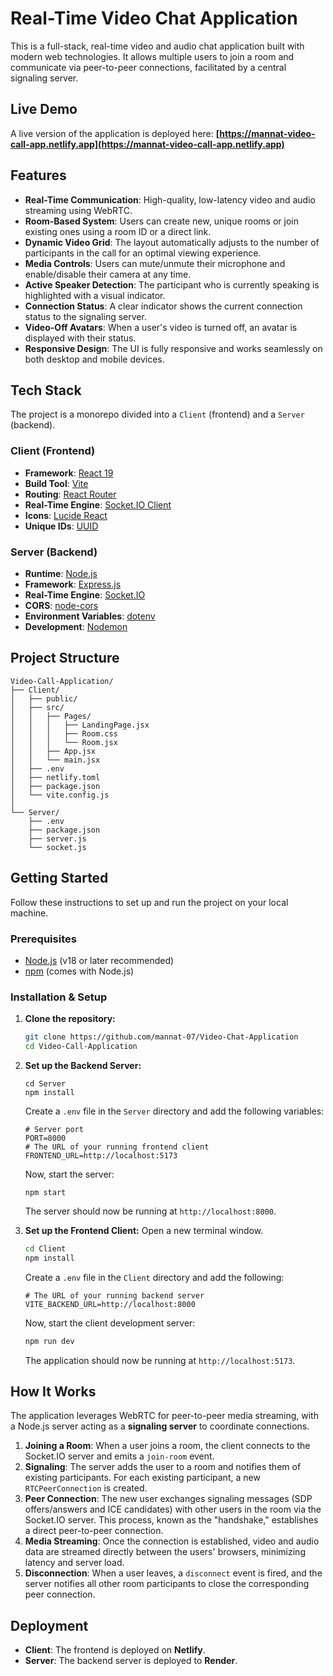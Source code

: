 # Real-Time Video Chat Application

This is a full-stack, real-time video and audio chat application built with modern web technologies. It allows multiple users to join a room and communicate via peer-to-peer connections, facilitated by a central signaling server.

## Live Demo

A live version of the application is deployed here: **[https://mannat-video-call-app.netlify.app](https://mannat-video-call-app.netlify.app)**

## Features

- **Real-Time Communication**: High-quality, low-latency video and audio streaming using WebRTC.
- **Room-Based System**: Users can create new, unique rooms or join existing ones using a room ID or a direct link.
- **Dynamic Video Grid**: The layout automatically adjusts to the number of participants in the call for an optimal viewing experience.
- **Media Controls**: Users can mute/unmute their microphone and enable/disable their camera at any time.
- **Active Speaker Detection**: The participant who is currently speaking is highlighted with a visual indicator.
- **Connection Status**: A clear indicator shows the current connection status to the signaling server.
- **Video-Off Avatars**: When a user's video is turned off, an avatar is displayed with their status.
- **Responsive Design**: The UI is fully responsive and works seamlessly on both desktop and mobile devices.

## Tech Stack

The project is a monorepo divided into a `Client` (frontend) and a `Server` (backend).

### Client (Frontend)

- **Framework**: [React 19](https://react.dev/)
- **Build Tool**: [Vite](https://vitejs.dev/)
- **Routing**: [React Router](https://reactrouter.com/)
- **Real-Time Engine**: [Socket.IO Client](https://socket.io/docs/v4/client-api/)
- **Icons**: [Lucide React](https://lucide.dev/)
- **Unique IDs**: [UUID](https://github.com/uuidjs/uuid)

### Server (Backend)

- **Runtime**: [Node.js](https://nodejs.org/)
- **Framework**: [Express.js](https://expressjs.com/)
- **Real-Time Engine**: [Socket.IO](https://socket.io/)
- **CORS**: [node-cors](https://github.com/expressjs/cors)
- **Environment Variables**: [dotenv](https://github.com/motdotla/dotenv)
- **Development**: [Nodemon](https://nodemon.io/)

## Project Structure

```
Video-Call-Application/
├── Client/
│   ├── public/
│   ├── src/
│   │   ├── Pages/
│   │   │   ├── LandingPage.jsx
│   │   │   ├── Room.css
│   │   │   └── Room.jsx
│   │   ├── App.jsx
│   │   └── main.jsx
│   ├── .env
│   ├── netlify.toml
│   ├── package.json
│   └── vite.config.js
│
└── Server/
    ├── .env
    ├── package.json
    ├── server.js
    └── socket.js
```

## Getting Started

Follow these instructions to set up and run the project on your local machine.

### Prerequisites

- [Node.js](https://nodejs.org/en/download/) (v18 or later recommended)
- [npm](https://www.npmjs.com/get-npm) (comes with Node.js)

### Installation & Setup

1.  **Clone the repository:**

    ```sh
    git clone https://github.com/mannat-07/Video-Chat-Application
    cd Video-Call-Application
    ```

2.  **Set up the Backend Server:**

    ```
    cd Server
    npm install
    ```

    Create a `.env` file in the `Server` directory and add the following variables:

    ```env
    # Server port
    PORT=8000
    # The URL of your running frontend client
    FRONTEND_URL=http://localhost:5173
    ```

    Now, start the server:

    ```
    npm start
    ```

    The server should now be running at `http://localhost:8000`.

3.  **Set up the Frontend Client:**
    Open a new terminal window.
    ```sh
    cd Client
    npm install
    ```
    Create a `.env` file in the `Client` directory and add the following:
    ```env
    # The URL of your running backend server
    VITE_BACKEND_URL=http://localhost:8000
    ```
    Now, start the client development server:
    ```sh
    npm run dev
    ```
    The application should now be running at `http://localhost:5173`.

## How It Works

The application leverages WebRTC for peer-to-peer media streaming, with a Node.js server acting as a **signaling server** to coordinate connections.

1.  **Joining a Room**: When a user joins a room, the client connects to the Socket.IO server and emits a `join-room` event.
2.  **Signaling**: The server adds the user to a room and notifies them of existing participants. For each existing participant, a new `RTCPeerConnection` is created.
3.  **Peer Connection**: The new user exchanges signaling messages (SDP offers/answers and ICE candidates) with other users in the room via the Socket.IO server. This process, known as the "handshake," establishes a direct peer-to-peer connection.
4.  **Media Streaming**: Once the connection is established, video and audio data are streamed directly between the users' browsers, minimizing latency and server load.
5.  **Disconnection**: When a user leaves, a `disconnect` event is fired, and the server notifies all other room participants to close the corresponding peer connection.

## Deployment

- **Client**: The frontend is deployed on **Netlify**.
- **Server**: The backend server is deployed to **Render**.

